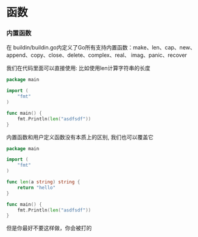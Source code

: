 # 函数

### 内置函数
在 buildin/buildin.go内定义了Go所有支持内置函数：make、len、cap、new、append、copy、close、delete、complex、real、 imag、panic、recover

我们在代码里面可以直接使用: 比如使用len计算字符串的长度
```go
package main

import (
	"fmt"
)

func main() {
	fmt.Println(len("asdfsdf"))
}
```

内置函数和用户定义函数没有本质上的区别, 我们也可以覆盖它
```go
package main

import (
	"fmt"
)

func len(a string) string {
	return "hello"
}

func main() {
	fmt.Println(len("asdfsdf"))
}
```
但是你最好不要这样做，你会被打的
